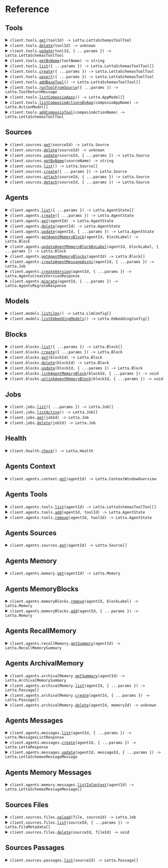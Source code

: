 # Reference

## Tools

<details><summary><code>client.tools.<a href="/src/api/resources/tools/client/Client.ts">get</a>(toolId) -> Letta.LettaSchemasToolTool</code></summary>
<dl>
<dd>

#### 📝 Description

<dl>
<dd>

<dl>
<dd>

Get a tool by ID

</dd>
</dl>
</dd>
</dl>

#### 🔌 Usage

<dl>
<dd>

<dl>
<dd>

```typescript
await client.tools.get("tool_id");
```

</dd>
</dl>
</dd>
</dl>

#### ⚙️ Parameters

<dl>
<dd>

<dl>
<dd>

**toolId:** `string`

</dd>
</dl>

<dl>
<dd>

**requestOptions:** `Tools.RequestOptions`

</dd>
</dl>
</dd>
</dl>

</dd>
</dl>
</details>

<details><summary><code>client.tools.<a href="/src/api/resources/tools/client/Client.ts">delete</a>(toolId) -> unknown</code></summary>
<dl>
<dd>

#### 📝 Description

<dl>
<dd>

<dl>
<dd>

Delete a tool by name

</dd>
</dl>
</dd>
</dl>

#### 🔌 Usage

<dl>
<dd>

<dl>
<dd>

```typescript
await client.tools.delete("tool_id");
```

</dd>
</dl>
</dd>
</dl>

#### ⚙️ Parameters

<dl>
<dd>

<dl>
<dd>

**toolId:** `string`

</dd>
</dl>

<dl>
<dd>

**requestOptions:** `Tools.RequestOptions`

</dd>
</dl>
</dd>
</dl>

</dd>
</dl>
</details>

<details><summary><code>client.tools.<a href="/src/api/resources/tools/client/Client.ts">update</a>(toolId, { ...params }) -> Letta.LettaSchemasToolTool</code></summary>
<dl>
<dd>

#### 📝 Description

<dl>
<dd>

<dl>
<dd>

Update an existing tool

</dd>
</dl>
</dd>
</dl>

#### 🔌 Usage

<dl>
<dd>

<dl>
<dd>

```typescript
await client.tools.update("tool_id");
```

</dd>
</dl>
</dd>
</dl>

#### ⚙️ Parameters

<dl>
<dd>

<dl>
<dd>

**toolId:** `string`

</dd>
</dl>

<dl>
<dd>

**request:** `Letta.ToolUpdate`

</dd>
</dl>

<dl>
<dd>

**requestOptions:** `Tools.RequestOptions`

</dd>
</dl>
</dd>
</dl>

</dd>
</dl>
</details>

<details><summary><code>client.tools.<a href="/src/api/resources/tools/client/Client.ts">getByName</a>(toolName) -> string</code></summary>
<dl>
<dd>

#### 📝 Description

<dl>
<dd>

<dl>
<dd>

Get a tool ID by name

</dd>
</dl>
</dd>
</dl>

#### 🔌 Usage

<dl>
<dd>

<dl>
<dd>

```typescript
await client.tools.getByName("tool_name");
```

</dd>
</dl>
</dd>
</dl>

#### ⚙️ Parameters

<dl>
<dd>

<dl>
<dd>

**toolName:** `string`

</dd>
</dl>

<dl>
<dd>

**requestOptions:** `Tools.RequestOptions`

</dd>
</dl>
</dd>
</dl>

</dd>
</dl>
</details>

<details><summary><code>client.tools.<a href="/src/api/resources/tools/client/Client.ts">list</a>({ ...params }) -> Letta.LettaSchemasToolTool[]</code></summary>
<dl>
<dd>

#### 📝 Description

<dl>
<dd>

<dl>
<dd>

Get a list of all tools available to agents belonging to the org of the user

</dd>
</dl>
</dd>
</dl>

#### 🔌 Usage

<dl>
<dd>

<dl>
<dd>

```typescript
await client.tools.list();
```

</dd>
</dl>
</dd>
</dl>

#### ⚙️ Parameters

<dl>
<dd>

<dl>
<dd>

**request:** `Letta.ToolsListRequest`

</dd>
</dl>

<dl>
<dd>

**requestOptions:** `Tools.RequestOptions`

</dd>
</dl>
</dd>
</dl>

</dd>
</dl>
</details>

<details><summary><code>client.tools.<a href="/src/api/resources/tools/client/Client.ts">create</a>({ ...params }) -> Letta.LettaSchemasToolTool</code></summary>
<dl>
<dd>

#### 📝 Description

<dl>
<dd>

<dl>
<dd>

Create a new tool

</dd>
</dl>
</dd>
</dl>

#### 🔌 Usage

<dl>
<dd>

<dl>
<dd>

```typescript
await client.tools.create({
    source_code: "source_code",
});
```

</dd>
</dl>
</dd>
</dl>

#### ⚙️ Parameters

<dl>
<dd>

<dl>
<dd>

**request:** `Letta.ToolCreate`

</dd>
</dl>

<dl>
<dd>

**requestOptions:** `Tools.RequestOptions`

</dd>
</dl>
</dd>
</dl>

</dd>
</dl>
</details>

<details><summary><code>client.tools.<a href="/src/api/resources/tools/client/Client.ts">upsert</a>({ ...params }) -> Letta.LettaSchemasToolTool</code></summary>
<dl>
<dd>

#### 📝 Description

<dl>
<dd>

<dl>
<dd>

Create or update a tool

</dd>
</dl>
</dd>
</dl>

#### 🔌 Usage

<dl>
<dd>

<dl>
<dd>

```typescript
await client.tools.upsert({
    source_code: "source_code",
});
```

</dd>
</dl>
</dd>
</dl>

#### ⚙️ Parameters

<dl>
<dd>

<dl>
<dd>

**request:** `Letta.ToolCreate`

</dd>
</dl>

<dl>
<dd>

**requestOptions:** `Tools.RequestOptions`

</dd>
</dl>
</dd>
</dl>

</dd>
</dl>
</details>

<details><summary><code>client.tools.<a href="/src/api/resources/tools/client/Client.ts">addBaseTool</a>() -> Letta.LettaSchemasToolTool[]</code></summary>
<dl>
<dd>

#### 📝 Description

<dl>
<dd>

<dl>
<dd>

Upsert base tools

</dd>
</dl>
</dd>
</dl>

#### 🔌 Usage

<dl>
<dd>

<dl>
<dd>

```typescript
await client.tools.addBaseTool();
```

</dd>
</dl>
</dd>
</dl>

#### ⚙️ Parameters

<dl>
<dd>

<dl>
<dd>

**requestOptions:** `Tools.RequestOptions`

</dd>
</dl>
</dd>
</dl>

</dd>
</dl>
</details>

<details><summary><code>client.tools.<a href="/src/api/resources/tools/client/Client.ts">runToolFromSource</a>({ ...params }) -> Letta.ToolReturnMessage</code></summary>
<dl>
<dd>

#### 📝 Description

<dl>
<dd>

<dl>
<dd>

Attempt to build a tool from source, then run it on the provided arguments

</dd>
</dl>
</dd>
</dl>

#### 🔌 Usage

<dl>
<dd>

<dl>
<dd>

```typescript
await client.tools.runToolFromSource({
    source_code: "source_code",
    args: "args",
});
```

</dd>
</dl>
</dd>
</dl>

#### ⚙️ Parameters

<dl>
<dd>

<dl>
<dd>

**request:** `Letta.ToolRunFromSource`

</dd>
</dl>

<dl>
<dd>

**requestOptions:** `Tools.RequestOptions`

</dd>
</dl>
</dd>
</dl>

</dd>
</dl>
</details>

<details><summary><code>client.tools.<a href="/src/api/resources/tools/client/Client.ts">listComposioApps</a>() -> Letta.AppModel[]</code></summary>
<dl>
<dd>

#### 📝 Description

<dl>
<dd>

<dl>
<dd>

Get a list of all Composio apps

</dd>
</dl>
</dd>
</dl>

#### 🔌 Usage

<dl>
<dd>

<dl>
<dd>

```typescript
await client.tools.listComposioApps();
```

</dd>
</dl>
</dd>
</dl>

#### ⚙️ Parameters

<dl>
<dd>

<dl>
<dd>

**requestOptions:** `Tools.RequestOptions`

</dd>
</dl>
</dd>
</dl>

</dd>
</dl>
</details>

<details><summary><code>client.tools.<a href="/src/api/resources/tools/client/Client.ts">listComposioActionsByApp</a>(composioAppName) -> Letta.ActionModel[]</code></summary>
<dl>
<dd>

#### 📝 Description

<dl>
<dd>

<dl>
<dd>

Get a list of all Composio actions for a specific app

</dd>
</dl>
</dd>
</dl>

#### 🔌 Usage

<dl>
<dd>

<dl>
<dd>

```typescript
await client.tools.listComposioActionsByApp("composio_app_name");
```

</dd>
</dl>
</dd>
</dl>

#### ⚙️ Parameters

<dl>
<dd>

<dl>
<dd>

**composioAppName:** `string`

</dd>
</dl>

<dl>
<dd>

**requestOptions:** `Tools.RequestOptions`

</dd>
</dl>
</dd>
</dl>

</dd>
</dl>
</details>

<details><summary><code>client.tools.<a href="/src/api/resources/tools/client/Client.ts">addComposioTool</a>(composioActionName) -> Letta.LettaSchemasToolTool</code></summary>
<dl>
<dd>

#### 📝 Description

<dl>
<dd>

<dl>
<dd>

Add a new Composio tool by action name (Composio refers to each tool as an `Action`)

</dd>
</dl>
</dd>
</dl>

#### 🔌 Usage

<dl>
<dd>

<dl>
<dd>

```typescript
await client.tools.addComposioTool("composio_action_name");
```

</dd>
</dl>
</dd>
</dl>

#### ⚙️ Parameters

<dl>
<dd>

<dl>
<dd>

**composioActionName:** `string`

</dd>
</dl>

<dl>
<dd>

**requestOptions:** `Tools.RequestOptions`

</dd>
</dl>
</dd>
</dl>

</dd>
</dl>
</details>

## Sources

<details><summary><code>client.sources.<a href="/src/api/resources/sources/client/Client.ts">get</a>(sourceId) -> Letta.Source</code></summary>
<dl>
<dd>

#### 📝 Description

<dl>
<dd>

<dl>
<dd>

Get all sources

</dd>
</dl>
</dd>
</dl>

#### 🔌 Usage

<dl>
<dd>

<dl>
<dd>

```typescript
await client.sources.get("source_id");
```

</dd>
</dl>
</dd>
</dl>

#### ⚙️ Parameters

<dl>
<dd>

<dl>
<dd>

**sourceId:** `string`

</dd>
</dl>

<dl>
<dd>

**requestOptions:** `Sources.RequestOptions`

</dd>
</dl>
</dd>
</dl>

</dd>
</dl>
</details>

<details><summary><code>client.sources.<a href="/src/api/resources/sources/client/Client.ts">delete</a>(sourceId) -> unknown</code></summary>
<dl>
<dd>

#### 📝 Description

<dl>
<dd>

<dl>
<dd>

Delete a data source.

</dd>
</dl>
</dd>
</dl>

#### 🔌 Usage

<dl>
<dd>

<dl>
<dd>

```typescript
await client.sources.delete("source_id");
```

</dd>
</dl>
</dd>
</dl>

#### ⚙️ Parameters

<dl>
<dd>

<dl>
<dd>

**sourceId:** `string`

</dd>
</dl>

<dl>
<dd>

**requestOptions:** `Sources.RequestOptions`

</dd>
</dl>
</dd>
</dl>

</dd>
</dl>
</details>

<details><summary><code>client.sources.<a href="/src/api/resources/sources/client/Client.ts">update</a>(sourceId, { ...params }) -> Letta.Source</code></summary>
<dl>
<dd>

#### 📝 Description

<dl>
<dd>

<dl>
<dd>

Update the name or documentation of an existing data source.

</dd>
</dl>
</dd>
</dl>

#### 🔌 Usage

<dl>
<dd>

<dl>
<dd>

```typescript
await client.sources.update("source_id");
```

</dd>
</dl>
</dd>
</dl>

#### ⚙️ Parameters

<dl>
<dd>

<dl>
<dd>

**sourceId:** `string`

</dd>
</dl>

<dl>
<dd>

**request:** `Letta.SourceUpdate`

</dd>
</dl>

<dl>
<dd>

**requestOptions:** `Sources.RequestOptions`

</dd>
</dl>
</dd>
</dl>

</dd>
</dl>
</details>

<details><summary><code>client.sources.<a href="/src/api/resources/sources/client/Client.ts">getByName</a>(sourceName) -> string</code></summary>
<dl>
<dd>

#### 📝 Description

<dl>
<dd>

<dl>
<dd>

Get a source by name

</dd>
</dl>
</dd>
</dl>

#### 🔌 Usage

<dl>
<dd>

<dl>
<dd>

```typescript
await client.sources.getByName("source_name");
```

</dd>
</dl>
</dd>
</dl>

#### ⚙️ Parameters

<dl>
<dd>

<dl>
<dd>

**sourceName:** `string`

</dd>
</dl>

<dl>
<dd>

**requestOptions:** `Sources.RequestOptions`

</dd>
</dl>
</dd>
</dl>

</dd>
</dl>
</details>

<details><summary><code>client.sources.<a href="/src/api/resources/sources/client/Client.ts">list</a>() -> Letta.Source[]</code></summary>
<dl>
<dd>

#### 📝 Description

<dl>
<dd>

<dl>
<dd>

List all data sources created by a user.

</dd>
</dl>
</dd>
</dl>

#### 🔌 Usage

<dl>
<dd>

<dl>
<dd>

```typescript
await client.sources.list();
```

</dd>
</dl>
</dd>
</dl>

#### ⚙️ Parameters

<dl>
<dd>

<dl>
<dd>

**requestOptions:** `Sources.RequestOptions`

</dd>
</dl>
</dd>
</dl>

</dd>
</dl>
</details>

<details><summary><code>client.sources.<a href="/src/api/resources/sources/client/Client.ts">create</a>({ ...params }) -> Letta.Source</code></summary>
<dl>
<dd>

#### 📝 Description

<dl>
<dd>

<dl>
<dd>

Create a new data source.

</dd>
</dl>
</dd>
</dl>

#### 🔌 Usage

<dl>
<dd>

<dl>
<dd>

```typescript
await client.sources.create({
    name: "name",
});
```

</dd>
</dl>
</dd>
</dl>

#### ⚙️ Parameters

<dl>
<dd>

<dl>
<dd>

**request:** `Letta.SourceCreate`

</dd>
</dl>

<dl>
<dd>

**requestOptions:** `Sources.RequestOptions`

</dd>
</dl>
</dd>
</dl>

</dd>
</dl>
</details>

<details><summary><code>client.sources.<a href="/src/api/resources/sources/client/Client.ts">attach</a>(sourceId, { ...params }) -> Letta.Source</code></summary>
<dl>
<dd>

#### 📝 Description

<dl>
<dd>

<dl>
<dd>

Attach a data source to an existing agent.

</dd>
</dl>
</dd>
</dl>

#### 🔌 Usage

<dl>
<dd>

<dl>
<dd>

```typescript
await client.sources.attach("source_id", {
    agent_id: "agent_id",
});
```

</dd>
</dl>
</dd>
</dl>

#### ⚙️ Parameters

<dl>
<dd>

<dl>
<dd>

**sourceId:** `string`

</dd>
</dl>

<dl>
<dd>

**request:** `Letta.SourcesAttachRequest`

</dd>
</dl>

<dl>
<dd>

**requestOptions:** `Sources.RequestOptions`

</dd>
</dl>
</dd>
</dl>

</dd>
</dl>
</details>

<details><summary><code>client.sources.<a href="/src/api/resources/sources/client/Client.ts">detach</a>(sourceId, { ...params }) -> Letta.Source</code></summary>
<dl>
<dd>

#### 📝 Description

<dl>
<dd>

<dl>
<dd>

Detach a data source from an existing agent.

</dd>
</dl>
</dd>
</dl>

#### 🔌 Usage

<dl>
<dd>

<dl>
<dd>

```typescript
await client.sources.detach("source_id", {
    agent_id: "agent_id",
});
```

</dd>
</dl>
</dd>
</dl>

#### ⚙️ Parameters

<dl>
<dd>

<dl>
<dd>

**sourceId:** `string`

</dd>
</dl>

<dl>
<dd>

**request:** `Letta.SourcesDetachRequest`

</dd>
</dl>

<dl>
<dd>

**requestOptions:** `Sources.RequestOptions`

</dd>
</dl>
</dd>
</dl>

</dd>
</dl>
</details>

## Agents

<details><summary><code>client.agents.<a href="/src/api/resources/agents/client/Client.ts">list</a>({ ...params }) -> Letta.AgentState[]</code></summary>
<dl>
<dd>

#### 📝 Description

<dl>
<dd>

<dl>
<dd>

List all agents associated with a given user.
This endpoint retrieves a list of all agents and their configurations associated with the specified user ID.

</dd>
</dl>
</dd>
</dl>

#### 🔌 Usage

<dl>
<dd>

<dl>
<dd>

```typescript
await client.agents.list();
```

</dd>
</dl>
</dd>
</dl>

#### ⚙️ Parameters

<dl>
<dd>

<dl>
<dd>

**request:** `Letta.AgentsListRequest`

</dd>
</dl>

<dl>
<dd>

**requestOptions:** `Agents.RequestOptions`

</dd>
</dl>
</dd>
</dl>

</dd>
</dl>
</details>

<details><summary><code>client.agents.<a href="/src/api/resources/agents/client/Client.ts">create</a>({ ...params }) -> Letta.AgentState</code></summary>
<dl>
<dd>

#### 📝 Description

<dl>
<dd>

<dl>
<dd>

Create a new agent with the specified configuration.

</dd>
</dl>
</dd>
</dl>

#### 🔌 Usage

<dl>
<dd>

<dl>
<dd>

```typescript
await client.agents.create({
    memory_blocks: [
        {
            value: "value",
            label: "label",
        },
    ],
});
```

</dd>
</dl>
</dd>
</dl>

#### ⚙️ Parameters

<dl>
<dd>

<dl>
<dd>

**request:** `Letta.CreateAgentRequest`

</dd>
</dl>

<dl>
<dd>

**requestOptions:** `Agents.RequestOptions`

</dd>
</dl>
</dd>
</dl>

</dd>
</dl>
</details>

<details><summary><code>client.agents.<a href="/src/api/resources/agents/client/Client.ts">get</a>(agentId) -> Letta.AgentState</code></summary>
<dl>
<dd>

#### 📝 Description

<dl>
<dd>

<dl>
<dd>

Get the state of the agent.

</dd>
</dl>
</dd>
</dl>

#### 🔌 Usage

<dl>
<dd>

<dl>
<dd>

```typescript
await client.agents.get("agent_id");
```

</dd>
</dl>
</dd>
</dl>

#### ⚙️ Parameters

<dl>
<dd>

<dl>
<dd>

**agentId:** `string`

</dd>
</dl>

<dl>
<dd>

**requestOptions:** `Agents.RequestOptions`

</dd>
</dl>
</dd>
</dl>

</dd>
</dl>
</details>

<details><summary><code>client.agents.<a href="/src/api/resources/agents/client/Client.ts">delete</a>(agentId) -> Letta.AgentState</code></summary>
<dl>
<dd>

#### 📝 Description

<dl>
<dd>

<dl>
<dd>

Delete an agent.

</dd>
</dl>
</dd>
</dl>

#### 🔌 Usage

<dl>
<dd>

<dl>
<dd>

```typescript
await client.agents.delete("agent_id");
```

</dd>
</dl>
</dd>
</dl>

#### ⚙️ Parameters

<dl>
<dd>

<dl>
<dd>

**agentId:** `string`

</dd>
</dl>

<dl>
<dd>

**requestOptions:** `Agents.RequestOptions`

</dd>
</dl>
</dd>
</dl>

</dd>
</dl>
</details>

<details><summary><code>client.agents.<a href="/src/api/resources/agents/client/Client.ts">update</a>(agentId, { ...params }) -> Letta.AgentState</code></summary>
<dl>
<dd>

#### 📝 Description

<dl>
<dd>

<dl>
<dd>

Update an exsiting agent

</dd>
</dl>
</dd>
</dl>

#### 🔌 Usage

<dl>
<dd>

<dl>
<dd>

```typescript
await client.agents.update("agent_id");
```

</dd>
</dl>
</dd>
</dl>

#### ⚙️ Parameters

<dl>
<dd>

<dl>
<dd>

**agentId:** `string`

</dd>
</dl>

<dl>
<dd>

**request:** `Letta.UpdateAgent`

</dd>
</dl>

<dl>
<dd>

**requestOptions:** `Agents.RequestOptions`

</dd>
</dl>
</dd>
</dl>

</dd>
</dl>
</details>

<details><summary><code>client.agents.<a href="/src/api/resources/agents/client/Client.ts">getAgentMemoryBlock</a>(agentId, blockLabel) -> Letta.Block</code></summary>
<dl>
<dd>

#### 📝 Description

<dl>
<dd>

<dl>
<dd>

Retrieve a memory block from an agent.

</dd>
</dl>
</dd>
</dl>

#### 🔌 Usage

<dl>
<dd>

<dl>
<dd>

```typescript
await client.agents.getAgentMemoryBlock("agent_id", "block_label");
```

</dd>
</dl>
</dd>
</dl>

#### ⚙️ Parameters

<dl>
<dd>

<dl>
<dd>

**agentId:** `string`

</dd>
</dl>

<dl>
<dd>

**blockLabel:** `string`

</dd>
</dl>

<dl>
<dd>

**requestOptions:** `Agents.RequestOptions`

</dd>
</dl>
</dd>
</dl>

</dd>
</dl>
</details>

<details><summary><code>client.agents.<a href="/src/api/resources/agents/client/Client.ts">updateAgentMemoryBlockByLabel</a>(agentId, blockLabel, { ...params }) -> Letta.Block</code></summary>
<dl>
<dd>

#### 📝 Description

<dl>
<dd>

<dl>
<dd>

Removes a memory block from an agent by unlnking it. If the block is not linked to any other agent, it is deleted.

</dd>
</dl>
</dd>
</dl>

#### 🔌 Usage

<dl>
<dd>

<dl>
<dd>

```typescript
await client.agents.updateAgentMemoryBlockByLabel("agent_id", "block_label", {});
```

</dd>
</dl>
</dd>
</dl>

#### ⚙️ Parameters

<dl>
<dd>

<dl>
<dd>

**agentId:** `string`

</dd>
</dl>

<dl>
<dd>

**blockLabel:** `string`

</dd>
</dl>

<dl>
<dd>

**request:** `Letta.BlockUpdate`

</dd>
</dl>

<dl>
<dd>

**requestOptions:** `Agents.RequestOptions`

</dd>
</dl>
</dd>
</dl>

</dd>
</dl>
</details>

<details><summary><code>client.agents.<a href="/src/api/resources/agents/client/Client.ts">getAgentMemoryBlocks</a>(agentId) -> Letta.Block[]</code></summary>
<dl>
<dd>

#### 📝 Description

<dl>
<dd>

<dl>
<dd>

Retrieve the memory blocks of a specific agent.

</dd>
</dl>
</dd>
</dl>

#### 🔌 Usage

<dl>
<dd>

<dl>
<dd>

```typescript
await client.agents.getAgentMemoryBlocks("agent_id");
```

</dd>
</dl>
</dd>
</dl>

#### ⚙️ Parameters

<dl>
<dd>

<dl>
<dd>

**agentId:** `string`

</dd>
</dl>

<dl>
<dd>

**requestOptions:** `Agents.RequestOptions`

</dd>
</dl>
</dd>
</dl>

</dd>
</dl>
</details>

<details><summary><code>client.agents.<a href="/src/api/resources/agents/client/Client.ts">createAgentMessageAsync</a>(agentId, { ...params }) -> Letta.Job</code></summary>
<dl>
<dd>

#### 📝 Description

<dl>
<dd>

<dl>
<dd>

Asynchronously process a user message and return a job ID.
The actual processing happens in the background, and the status can be checked using the job ID.

</dd>
</dl>
</dd>
</dl>

#### 🔌 Usage

<dl>
<dd>

<dl>
<dd>

```typescript
await client.agents.createAgentMessageAsync("agent_id", {
    messages: [
        {
            role: "user",
            text: "text",
        },
    ],
});
```

</dd>
</dl>
</dd>
</dl>

#### ⚙️ Parameters

<dl>
<dd>

<dl>
<dd>

**agentId:** `string`

</dd>
</dl>

<dl>
<dd>

**request:** `Letta.LettaRequest`

</dd>
</dl>

<dl>
<dd>

**requestOptions:** `Agents.RequestOptions`

</dd>
</dl>
</dd>
</dl>

</dd>
</dl>
</details>

<details><summary><code>client.agents.<a href="/src/api/resources/agents/client/Client.ts">createVersion</a>(agentId, { ...params }) -> Letta.AgentsCreateVersionResponse</code></summary>
<dl>
<dd>

#### 📝 Description

<dl>
<dd>

<dl>
<dd>

Creates a versioned version of an agent

</dd>
</dl>
</dd>
</dl>

#### 🔌 Usage

<dl>
<dd>

<dl>
<dd>

```typescript
await client.agents.createVersion("agent_id");
```

</dd>
</dl>
</dd>
</dl>

#### ⚙️ Parameters

<dl>
<dd>

<dl>
<dd>

**agentId:** `string` — The agent ID of the agent to migrate, if this agent is not a template, it will create a agent template from the agent provided as well

</dd>
</dl>

<dl>
<dd>

**request:** `Letta.AgentsCreateVersionRequest`

</dd>
</dl>

<dl>
<dd>

**requestOptions:** `Agents.RequestOptions`

</dd>
</dl>
</dd>
</dl>

</dd>
</dl>
</details>

<details><summary><code>client.agents.<a href="/src/api/resources/agents/client/Client.ts">migrate</a>(agentId, { ...params }) -> Letta.AgentsMigrateResponse</code></summary>
<dl>
<dd>

#### 📝 Description

<dl>
<dd>

<dl>
<dd>

Migrate an agent to a new versioned agent template

</dd>
</dl>
</dd>
</dl>

#### 🔌 Usage

<dl>
<dd>

<dl>
<dd>

```typescript
await client.agents.migrate("agent_id", {
    to_template: "to_template",
    preserve_core_memories: true,
});
```

</dd>
</dl>
</dd>
</dl>

#### ⚙️ Parameters

<dl>
<dd>

<dl>
<dd>

**agentId:** `string`

</dd>
</dl>

<dl>
<dd>

**request:** `Letta.AgentsMigrateRequest`

</dd>
</dl>

<dl>
<dd>

**requestOptions:** `Agents.RequestOptions`

</dd>
</dl>
</dd>
</dl>

</dd>
</dl>
</details>

## Models

<details><summary><code>client.models.<a href="/src/api/resources/models/client/Client.ts">listLlms</a>() -> Letta.LlmConfig[]</code></summary>
<dl>
<dd>

#### 🔌 Usage

<dl>
<dd>

<dl>
<dd>

```typescript
await client.models.listLlms();
```

</dd>
</dl>
</dd>
</dl>

#### ⚙️ Parameters

<dl>
<dd>

<dl>
<dd>

**requestOptions:** `Models.RequestOptions`

</dd>
</dl>
</dd>
</dl>

</dd>
</dl>
</details>

<details><summary><code>client.models.<a href="/src/api/resources/models/client/Client.ts">listEmbeddingModels</a>() -> Letta.EmbeddingConfig[]</code></summary>
<dl>
<dd>

#### 🔌 Usage

<dl>
<dd>

<dl>
<dd>

```typescript
await client.models.listEmbeddingModels();
```

</dd>
</dl>
</dd>
</dl>

#### ⚙️ Parameters

<dl>
<dd>

<dl>
<dd>

**requestOptions:** `Models.RequestOptions`

</dd>
</dl>
</dd>
</dl>

</dd>
</dl>
</details>

## Blocks

<details><summary><code>client.blocks.<a href="/src/api/resources/blocks/client/Client.ts">list</a>({ ...params }) -> Letta.Block[]</code></summary>
<dl>
<dd>

#### 🔌 Usage

<dl>
<dd>

<dl>
<dd>

```typescript
await client.blocks.list();
```

</dd>
</dl>
</dd>
</dl>

#### ⚙️ Parameters

<dl>
<dd>

<dl>
<dd>

**request:** `Letta.BlocksListRequest`

</dd>
</dl>

<dl>
<dd>

**requestOptions:** `Blocks.RequestOptions`

</dd>
</dl>
</dd>
</dl>

</dd>
</dl>
</details>

<details><summary><code>client.blocks.<a href="/src/api/resources/blocks/client/Client.ts">create</a>({ ...params }) -> Letta.Block</code></summary>
<dl>
<dd>

#### 🔌 Usage

<dl>
<dd>

<dl>
<dd>

```typescript
await client.blocks.create({
    value: "value",
    label: "label",
});
```

</dd>
</dl>
</dd>
</dl>

#### ⚙️ Parameters

<dl>
<dd>

<dl>
<dd>

**request:** `Letta.CreateBlock`

</dd>
</dl>

<dl>
<dd>

**requestOptions:** `Blocks.RequestOptions`

</dd>
</dl>
</dd>
</dl>

</dd>
</dl>
</details>

<details><summary><code>client.blocks.<a href="/src/api/resources/blocks/client/Client.ts">get</a>(blockId) -> Letta.Block</code></summary>
<dl>
<dd>

#### 🔌 Usage

<dl>
<dd>

<dl>
<dd>

```typescript
await client.blocks.get("block_id");
```

</dd>
</dl>
</dd>
</dl>

#### ⚙️ Parameters

<dl>
<dd>

<dl>
<dd>

**blockId:** `string`

</dd>
</dl>

<dl>
<dd>

**requestOptions:** `Blocks.RequestOptions`

</dd>
</dl>
</dd>
</dl>

</dd>
</dl>
</details>

<details><summary><code>client.blocks.<a href="/src/api/resources/blocks/client/Client.ts">delete</a>(blockId) -> Letta.Block</code></summary>
<dl>
<dd>

#### 🔌 Usage

<dl>
<dd>

<dl>
<dd>

```typescript
await client.blocks.delete("block_id");
```

</dd>
</dl>
</dd>
</dl>

#### ⚙️ Parameters

<dl>
<dd>

<dl>
<dd>

**blockId:** `string`

</dd>
</dl>

<dl>
<dd>

**requestOptions:** `Blocks.RequestOptions`

</dd>
</dl>
</dd>
</dl>

</dd>
</dl>
</details>

<details><summary><code>client.blocks.<a href="/src/api/resources/blocks/client/Client.ts">update</a>(blockId, { ...params }) -> Letta.Block</code></summary>
<dl>
<dd>

#### 🔌 Usage

<dl>
<dd>

<dl>
<dd>

```typescript
await client.blocks.update("block_id", {});
```

</dd>
</dl>
</dd>
</dl>

#### ⚙️ Parameters

<dl>
<dd>

<dl>
<dd>

**blockId:** `string`

</dd>
</dl>

<dl>
<dd>

**request:** `Letta.BlockUpdate`

</dd>
</dl>

<dl>
<dd>

**requestOptions:** `Blocks.RequestOptions`

</dd>
</dl>
</dd>
</dl>

</dd>
</dl>
</details>

<details><summary><code>client.blocks.<a href="/src/api/resources/blocks/client/Client.ts">linkAgentMemoryBlock</a>(blockId, { ...params }) -> void</code></summary>
<dl>
<dd>

#### 📝 Description

<dl>
<dd>

<dl>
<dd>

Link a memory block to an agent.

</dd>
</dl>
</dd>
</dl>

#### 🔌 Usage

<dl>
<dd>

<dl>
<dd>

```typescript
await client.blocks.linkAgentMemoryBlock("block_id", {
    agent_id: "agent_id",
});
```

</dd>
</dl>
</dd>
</dl>

#### ⚙️ Parameters

<dl>
<dd>

<dl>
<dd>

**blockId:** `string`

</dd>
</dl>

<dl>
<dd>

**request:** `Letta.LinkAgentMemoryBlockRequest`

</dd>
</dl>

<dl>
<dd>

**requestOptions:** `Blocks.RequestOptions`

</dd>
</dl>
</dd>
</dl>

</dd>
</dl>
</details>

<details><summary><code>client.blocks.<a href="/src/api/resources/blocks/client/Client.ts">unlinkAgentMemoryBlock</a>(blockId, { ...params }) -> void</code></summary>
<dl>
<dd>

#### 📝 Description

<dl>
<dd>

<dl>
<dd>

Unlink a memory block from an agent

</dd>
</dl>
</dd>
</dl>

#### 🔌 Usage

<dl>
<dd>

<dl>
<dd>

```typescript
await client.blocks.unlinkAgentMemoryBlock("block_id", {
    agent_id: "agent_id",
});
```

</dd>
</dl>
</dd>
</dl>

#### ⚙️ Parameters

<dl>
<dd>

<dl>
<dd>

**blockId:** `string`

</dd>
</dl>

<dl>
<dd>

**request:** `Letta.UnlinkAgentMemoryBlockRequest`

</dd>
</dl>

<dl>
<dd>

**requestOptions:** `Blocks.RequestOptions`

</dd>
</dl>
</dd>
</dl>

</dd>
</dl>
</details>

## Jobs

<details><summary><code>client.jobs.<a href="/src/api/resources/jobs/client/Client.ts">list</a>({ ...params }) -> Letta.Job[]</code></summary>
<dl>
<dd>

#### 📝 Description

<dl>
<dd>

<dl>
<dd>

List all jobs.

</dd>
</dl>
</dd>
</dl>

#### 🔌 Usage

<dl>
<dd>

<dl>
<dd>

```typescript
await client.jobs.list();
```

</dd>
</dl>
</dd>
</dl>

#### ⚙️ Parameters

<dl>
<dd>

<dl>
<dd>

**request:** `Letta.JobsListRequest`

</dd>
</dl>

<dl>
<dd>

**requestOptions:** `Jobs.RequestOptions`

</dd>
</dl>
</dd>
</dl>

</dd>
</dl>
</details>

<details><summary><code>client.jobs.<a href="/src/api/resources/jobs/client/Client.ts">listActive</a>() -> Letta.Job[]</code></summary>
<dl>
<dd>

#### 📝 Description

<dl>
<dd>

<dl>
<dd>

List all active jobs.

</dd>
</dl>
</dd>
</dl>

#### 🔌 Usage

<dl>
<dd>

<dl>
<dd>

```typescript
await client.jobs.listActive();
```

</dd>
</dl>
</dd>
</dl>

#### ⚙️ Parameters

<dl>
<dd>

<dl>
<dd>

**requestOptions:** `Jobs.RequestOptions`

</dd>
</dl>
</dd>
</dl>

</dd>
</dl>
</details>

<details><summary><code>client.jobs.<a href="/src/api/resources/jobs/client/Client.ts">get</a>(jobId) -> Letta.Job</code></summary>
<dl>
<dd>

#### 📝 Description

<dl>
<dd>

<dl>
<dd>

Get the status of a job.

</dd>
</dl>
</dd>
</dl>

#### 🔌 Usage

<dl>
<dd>

<dl>
<dd>

```typescript
await client.jobs.get("job_id");
```

</dd>
</dl>
</dd>
</dl>

#### ⚙️ Parameters

<dl>
<dd>

<dl>
<dd>

**jobId:** `string`

</dd>
</dl>

<dl>
<dd>

**requestOptions:** `Jobs.RequestOptions`

</dd>
</dl>
</dd>
</dl>

</dd>
</dl>
</details>

<details><summary><code>client.jobs.<a href="/src/api/resources/jobs/client/Client.ts">delete</a>(jobId) -> Letta.Job</code></summary>
<dl>
<dd>

#### 📝 Description

<dl>
<dd>

<dl>
<dd>

Delete a job by its job_id.

</dd>
</dl>
</dd>
</dl>

#### 🔌 Usage

<dl>
<dd>

<dl>
<dd>

```typescript
await client.jobs.delete("job_id");
```

</dd>
</dl>
</dd>
</dl>

#### ⚙️ Parameters

<dl>
<dd>

<dl>
<dd>

**jobId:** `string`

</dd>
</dl>

<dl>
<dd>

**requestOptions:** `Jobs.RequestOptions`

</dd>
</dl>
</dd>
</dl>

</dd>
</dl>
</details>

## Health

<details><summary><code>client.health.<a href="/src/api/resources/health/client/Client.ts">check</a>() -> Letta.Health</code></summary>
<dl>
<dd>

#### 🔌 Usage

<dl>
<dd>

<dl>
<dd>

```typescript
await client.health.check();
```

</dd>
</dl>
</dd>
</dl>

#### ⚙️ Parameters

<dl>
<dd>

<dl>
<dd>

**requestOptions:** `Health.RequestOptions`

</dd>
</dl>
</dd>
</dl>

</dd>
</dl>
</details>

## Agents Context

<details><summary><code>client.agents.context.<a href="/src/api/resources/agents/resources/context/client/Client.ts">get</a>(agentId) -> Letta.ContextWindowOverview</code></summary>
<dl>
<dd>

#### 📝 Description

<dl>
<dd>

<dl>
<dd>

Retrieve the context window of a specific agent.

</dd>
</dl>
</dd>
</dl>

#### 🔌 Usage

<dl>
<dd>

<dl>
<dd>

```typescript
await client.agents.context.get("agent_id");
```

</dd>
</dl>
</dd>
</dl>

#### ⚙️ Parameters

<dl>
<dd>

<dl>
<dd>

**agentId:** `string`

</dd>
</dl>

<dl>
<dd>

**requestOptions:** `Context.RequestOptions`

</dd>
</dl>
</dd>
</dl>

</dd>
</dl>
</details>

## Agents Tools

<details><summary><code>client.agents.tools.<a href="/src/api/resources/agents/resources/tools/client/Client.ts">list</a>(agentId) -> Letta.LettaSchemasToolTool[]</code></summary>
<dl>
<dd>

#### 📝 Description

<dl>
<dd>

<dl>
<dd>

Get tools from an existing agent

</dd>
</dl>
</dd>
</dl>

#### 🔌 Usage

<dl>
<dd>

<dl>
<dd>

```typescript
await client.agents.tools.list("agent_id");
```

</dd>
</dl>
</dd>
</dl>

#### ⚙️ Parameters

<dl>
<dd>

<dl>
<dd>

**agentId:** `string`

</dd>
</dl>

<dl>
<dd>

**requestOptions:** `Tools.RequestOptions`

</dd>
</dl>
</dd>
</dl>

</dd>
</dl>
</details>

<details><summary><code>client.agents.tools.<a href="/src/api/resources/agents/resources/tools/client/Client.ts">add</a>(agentId, toolId) -> Letta.AgentState</code></summary>
<dl>
<dd>

#### 📝 Description

<dl>
<dd>

<dl>
<dd>

Add tools to an existing agent

</dd>
</dl>
</dd>
</dl>

#### 🔌 Usage

<dl>
<dd>

<dl>
<dd>

```typescript
await client.agents.tools.add("agent_id", "tool_id");
```

</dd>
</dl>
</dd>
</dl>

#### ⚙️ Parameters

<dl>
<dd>

<dl>
<dd>

**agentId:** `string`

</dd>
</dl>

<dl>
<dd>

**toolId:** `string`

</dd>
</dl>

<dl>
<dd>

**requestOptions:** `Tools.RequestOptions`

</dd>
</dl>
</dd>
</dl>

</dd>
</dl>
</details>

<details><summary><code>client.agents.tools.<a href="/src/api/resources/agents/resources/tools/client/Client.ts">remove</a>(agentId, toolId) -> Letta.AgentState</code></summary>
<dl>
<dd>

#### 📝 Description

<dl>
<dd>

<dl>
<dd>

Add tools to an existing agent

</dd>
</dl>
</dd>
</dl>

#### 🔌 Usage

<dl>
<dd>

<dl>
<dd>

```typescript
await client.agents.tools.remove("agent_id", "tool_id");
```

</dd>
</dl>
</dd>
</dl>

#### ⚙️ Parameters

<dl>
<dd>

<dl>
<dd>

**agentId:** `string`

</dd>
</dl>

<dl>
<dd>

**toolId:** `string`

</dd>
</dl>

<dl>
<dd>

**requestOptions:** `Tools.RequestOptions`

</dd>
</dl>
</dd>
</dl>

</dd>
</dl>
</details>

## Agents Sources

<details><summary><code>client.agents.sources.<a href="/src/api/resources/agents/resources/sources/client/Client.ts">get</a>(agentId) -> Letta.Source[]</code></summary>
<dl>
<dd>

#### 📝 Description

<dl>
<dd>

<dl>
<dd>

Get the sources associated with an agent.

</dd>
</dl>
</dd>
</dl>

#### 🔌 Usage

<dl>
<dd>

<dl>
<dd>

```typescript
await client.agents.sources.get("agent_id");
```

</dd>
</dl>
</dd>
</dl>

#### ⚙️ Parameters

<dl>
<dd>

<dl>
<dd>

**agentId:** `string`

</dd>
</dl>

<dl>
<dd>

**requestOptions:** `Sources.RequestOptions`

</dd>
</dl>
</dd>
</dl>

</dd>
</dl>
</details>

## Agents Memory

<details><summary><code>client.agents.memory.<a href="/src/api/resources/agents/resources/memory/client/Client.ts">get</a>(agentId) -> Letta.Memory</code></summary>
<dl>
<dd>

#### 📝 Description

<dl>
<dd>

<dl>
<dd>

Retrieve the memory state of a specific agent.
This endpoint fetches the current memory state of the agent identified by the user ID and agent ID.

</dd>
</dl>
</dd>
</dl>

#### 🔌 Usage

<dl>
<dd>

<dl>
<dd>

```typescript
await client.agents.memory.get("agent_id");
```

</dd>
</dl>
</dd>
</dl>

#### ⚙️ Parameters

<dl>
<dd>

<dl>
<dd>

**agentId:** `string`

</dd>
</dl>

<dl>
<dd>

**requestOptions:** `Memory.RequestOptions`

</dd>
</dl>
</dd>
</dl>

</dd>
</dl>
</details>

## Agents MemoryBlocks

<details><summary><code>client.agents.memoryBlocks.<a href="/src/api/resources/agents/resources/memoryBlocks/client/Client.ts">remove</a>(agentId, blockLabel) -> Letta.Memory</code></summary>
<dl>
<dd>

#### 📝 Description

<dl>
<dd>

<dl>
<dd>

Removes a memory block from an agent by unlnking it. If the block is not linked to any other agent, it is deleted.

</dd>
</dl>
</dd>
</dl>

#### 🔌 Usage

<dl>
<dd>

<dl>
<dd>

```typescript
await client.agents.memoryBlocks.remove("agent_id", "block_label");
```

</dd>
</dl>
</dd>
</dl>

#### ⚙️ Parameters

<dl>
<dd>

<dl>
<dd>

**agentId:** `string`

</dd>
</dl>

<dl>
<dd>

**blockLabel:** `string`

</dd>
</dl>

<dl>
<dd>

**requestOptions:** `MemoryBlocks.RequestOptions`

</dd>
</dl>
</dd>
</dl>

</dd>
</dl>
</details>

<details><summary><code>client.agents.memoryBlocks.<a href="/src/api/resources/agents/resources/memoryBlocks/client/Client.ts">add</a>(agentId, { ...params }) -> Letta.Memory</code></summary>
<dl>
<dd>

#### 📝 Description

<dl>
<dd>

<dl>
<dd>

Creates a memory block and links it to the agent.

</dd>
</dl>
</dd>
</dl>

#### 🔌 Usage

<dl>
<dd>

<dl>
<dd>

```typescript
await client.agents.memoryBlocks.add("agent_id", {
    value: "value",
    label: "label",
});
```

</dd>
</dl>
</dd>
</dl>

#### ⚙️ Parameters

<dl>
<dd>

<dl>
<dd>

**agentId:** `string`

</dd>
</dl>

<dl>
<dd>

**request:** `Letta.CreateBlock`

</dd>
</dl>

<dl>
<dd>

**requestOptions:** `MemoryBlocks.RequestOptions`

</dd>
</dl>
</dd>
</dl>

</dd>
</dl>
</details>

## Agents RecallMemory

<details><summary><code>client.agents.recallMemory.<a href="/src/api/resources/agents/resources/recallMemory/client/Client.ts">getSummary</a>(agentId) -> Letta.RecallMemorySummary</code></summary>
<dl>
<dd>

#### 📝 Description

<dl>
<dd>

<dl>
<dd>

Retrieve the summary of the recall memory of a specific agent.

</dd>
</dl>
</dd>
</dl>

#### 🔌 Usage

<dl>
<dd>

<dl>
<dd>

```typescript
await client.agents.recallMemory.getSummary("agent_id");
```

</dd>
</dl>
</dd>
</dl>

#### ⚙️ Parameters

<dl>
<dd>

<dl>
<dd>

**agentId:** `string`

</dd>
</dl>

<dl>
<dd>

**requestOptions:** `RecallMemory.RequestOptions`

</dd>
</dl>
</dd>
</dl>

</dd>
</dl>
</details>

## Agents ArchivalMemory

<details><summary><code>client.agents.archivalMemory.<a href="/src/api/resources/agents/resources/archivalMemory/client/Client.ts">getSummary</a>(agentId) -> Letta.ArchivalMemorySummary</code></summary>
<dl>
<dd>

#### 📝 Description

<dl>
<dd>

<dl>
<dd>

Retrieve the summary of the archival memory of a specific agent.

</dd>
</dl>
</dd>
</dl>

#### 🔌 Usage

<dl>
<dd>

<dl>
<dd>

```typescript
await client.agents.archivalMemory.getSummary("agent_id");
```

</dd>
</dl>
</dd>
</dl>

#### ⚙️ Parameters

<dl>
<dd>

<dl>
<dd>

**agentId:** `string`

</dd>
</dl>

<dl>
<dd>

**requestOptions:** `ArchivalMemory.RequestOptions`

</dd>
</dl>
</dd>
</dl>

</dd>
</dl>
</details>

<details><summary><code>client.agents.archivalMemory.<a href="/src/api/resources/agents/resources/archivalMemory/client/Client.ts">list</a>(agentId, { ...params }) -> Letta.Passage[]</code></summary>
<dl>
<dd>

#### 📝 Description

<dl>
<dd>

<dl>
<dd>

Retrieve the memories in an agent's archival memory store (paginated query).

</dd>
</dl>
</dd>
</dl>

#### 🔌 Usage

<dl>
<dd>

<dl>
<dd>

```typescript
await client.agents.archivalMemory.list("agent_id");
```

</dd>
</dl>
</dd>
</dl>

#### ⚙️ Parameters

<dl>
<dd>

<dl>
<dd>

**agentId:** `string`

</dd>
</dl>

<dl>
<dd>

**request:** `Letta.agents.ArchivalMemoryListRequest`

</dd>
</dl>

<dl>
<dd>

**requestOptions:** `ArchivalMemory.RequestOptions`

</dd>
</dl>
</dd>
</dl>

</dd>
</dl>
</details>

<details><summary><code>client.agents.archivalMemory.<a href="/src/api/resources/agents/resources/archivalMemory/client/Client.ts">create</a>(agentId, { ...params }) -> Letta.Passage[]</code></summary>
<dl>
<dd>

#### 📝 Description

<dl>
<dd>

<dl>
<dd>

Insert a memory into an agent's archival memory store.

</dd>
</dl>
</dd>
</dl>

#### 🔌 Usage

<dl>
<dd>

<dl>
<dd>

```typescript
await client.agents.archivalMemory.create("agent_id", {
    text: "text",
});
```

</dd>
</dl>
</dd>
</dl>

#### ⚙️ Parameters

<dl>
<dd>

<dl>
<dd>

**agentId:** `string`

</dd>
</dl>

<dl>
<dd>

**request:** `Letta.agents.CreateArchivalMemory`

</dd>
</dl>

<dl>
<dd>

**requestOptions:** `ArchivalMemory.RequestOptions`

</dd>
</dl>
</dd>
</dl>

</dd>
</dl>
</details>

<details><summary><code>client.agents.archivalMemory.<a href="/src/api/resources/agents/resources/archivalMemory/client/Client.ts">delete</a>(agentId, memoryId) -> unknown</code></summary>
<dl>
<dd>

#### 📝 Description

<dl>
<dd>

<dl>
<dd>

Delete a memory from an agent's archival memory store.

</dd>
</dl>
</dd>
</dl>

#### 🔌 Usage

<dl>
<dd>

<dl>
<dd>

```typescript
await client.agents.archivalMemory.delete("agent_id", "memory_id");
```

</dd>
</dl>
</dd>
</dl>

#### ⚙️ Parameters

<dl>
<dd>

<dl>
<dd>

**agentId:** `string`

</dd>
</dl>

<dl>
<dd>

**memoryId:** `string`

</dd>
</dl>

<dl>
<dd>

**requestOptions:** `ArchivalMemory.RequestOptions`

</dd>
</dl>
</dd>
</dl>

</dd>
</dl>
</details>

## Agents Messages

<details><summary><code>client.agents.messages.<a href="/src/api/resources/agents/resources/messages/client/Client.ts">list</a>(agentId, { ...params }) -> Letta.MessagesListResponse</code></summary>
<dl>
<dd>

#### 📝 Description

<dl>
<dd>

<dl>
<dd>

Retrieve message history for an agent.

</dd>
</dl>
</dd>
</dl>

#### 🔌 Usage

<dl>
<dd>

<dl>
<dd>

```typescript
await client.agents.messages.list("agent_id");
```

</dd>
</dl>
</dd>
</dl>

#### ⚙️ Parameters

<dl>
<dd>

<dl>
<dd>

**agentId:** `string`

</dd>
</dl>

<dl>
<dd>

**request:** `Letta.agents.MessagesListRequest`

</dd>
</dl>

<dl>
<dd>

**requestOptions:** `Messages.RequestOptions`

</dd>
</dl>
</dd>
</dl>

</dd>
</dl>
</details>

<details><summary><code>client.agents.messages.<a href="/src/api/resources/agents/resources/messages/client/Client.ts">create</a>(agentId, { ...params }) -> Letta.LettaResponse</code></summary>
<dl>
<dd>

#### 📝 Description

<dl>
<dd>

<dl>
<dd>

Process a user message and return the agent's response.
This endpoint accepts a message from a user and processes it through the agent.

</dd>
</dl>
</dd>
</dl>

#### 🔌 Usage

<dl>
<dd>

<dl>
<dd>

```typescript
await client.agents.messages.create("agent_id", {
    messages: [
        {
            role: "user",
            text: "text",
        },
    ],
});
```

</dd>
</dl>
</dd>
</dl>

#### ⚙️ Parameters

<dl>
<dd>

<dl>
<dd>

**agentId:** `string`

</dd>
</dl>

<dl>
<dd>

**request:** `Letta.LettaRequest`

</dd>
</dl>

<dl>
<dd>

**requestOptions:** `Messages.RequestOptions`

</dd>
</dl>
</dd>
</dl>

</dd>
</dl>
</details>

<details><summary><code>client.agents.messages.<a href="/src/api/resources/agents/resources/messages/client/Client.ts">update</a>(agentId, messageId, { ...params }) -> Letta.LettaSchemasMessageMessage</code></summary>
<dl>
<dd>

#### 📝 Description

<dl>
<dd>

<dl>
<dd>

Update the details of a message associated with an agent.

</dd>
</dl>
</dd>
</dl>

#### 🔌 Usage

<dl>
<dd>

<dl>
<dd>

```typescript
await client.agents.messages.update("agent_id", "message_id");
```

</dd>
</dl>
</dd>
</dl>

#### ⚙️ Parameters

<dl>
<dd>

<dl>
<dd>

**agentId:** `string`

</dd>
</dl>

<dl>
<dd>

**messageId:** `string`

</dd>
</dl>

<dl>
<dd>

**request:** `Letta.agents.MessageUpdate`

</dd>
</dl>

<dl>
<dd>

**requestOptions:** `Messages.RequestOptions`

</dd>
</dl>
</dd>
</dl>

</dd>
</dl>
</details>

## Agents Memory Messages

<details><summary><code>client.agents.memory.messages.<a href="/src/api/resources/agents/resources/memory/resources/messages/client/Client.ts">listInContext</a>(agentId) -> Letta.LettaSchemasMessageMessage[]</code></summary>
<dl>
<dd>

#### 📝 Description

<dl>
<dd>

<dl>
<dd>

Retrieve the messages in the context of a specific agent.

</dd>
</dl>
</dd>
</dl>

#### 🔌 Usage

<dl>
<dd>

<dl>
<dd>

```typescript
await client.agents.memory.messages.listInContext("agent_id");
```

</dd>
</dl>
</dd>
</dl>

#### ⚙️ Parameters

<dl>
<dd>

<dl>
<dd>

**agentId:** `string`

</dd>
</dl>

<dl>
<dd>

**requestOptions:** `Messages.RequestOptions`

</dd>
</dl>
</dd>
</dl>

</dd>
</dl>
</details>

## Sources Files

<details><summary><code>client.sources.files.<a href="/src/api/resources/sources/resources/files/client/Client.ts">upload</a>(file, sourceId) -> Letta.Job</code></summary>
<dl>
<dd>

#### 📝 Description

<dl>
<dd>

<dl>
<dd>

Upload a file to a data source.

</dd>
</dl>
</dd>
</dl>

#### 🔌 Usage

<dl>
<dd>

<dl>
<dd>

```typescript
await client.sources.files.upload(fs.createReadStream("/path/to/your/file"), "source_id");
```

</dd>
</dl>
</dd>
</dl>

#### ⚙️ Parameters

<dl>
<dd>

<dl>
<dd>

**file:** `File | fs.ReadStream | Blob`

</dd>
</dl>

<dl>
<dd>

**sourceId:** `string`

</dd>
</dl>

<dl>
<dd>

**requestOptions:** `Files.RequestOptions`

</dd>
</dl>
</dd>
</dl>

</dd>
</dl>
</details>

<details><summary><code>client.sources.files.<a href="/src/api/resources/sources/resources/files/client/Client.ts">list</a>(sourceId, { ...params }) -> Letta.FileMetadata[]</code></summary>
<dl>
<dd>

#### 📝 Description

<dl>
<dd>

<dl>
<dd>

List paginated files associated with a data source.

</dd>
</dl>
</dd>
</dl>

#### 🔌 Usage

<dl>
<dd>

<dl>
<dd>

```typescript
await client.sources.files.list("source_id");
```

</dd>
</dl>
</dd>
</dl>

#### ⚙️ Parameters

<dl>
<dd>

<dl>
<dd>

**sourceId:** `string`

</dd>
</dl>

<dl>
<dd>

**request:** `Letta.sources.FilesListRequest`

</dd>
</dl>

<dl>
<dd>

**requestOptions:** `Files.RequestOptions`

</dd>
</dl>
</dd>
</dl>

</dd>
</dl>
</details>

<details><summary><code>client.sources.files.<a href="/src/api/resources/sources/resources/files/client/Client.ts">delete</a>(sourceId, fileId) -> void</code></summary>
<dl>
<dd>

#### 📝 Description

<dl>
<dd>

<dl>
<dd>

Delete a data source.

</dd>
</dl>
</dd>
</dl>

#### 🔌 Usage

<dl>
<dd>

<dl>
<dd>

```typescript
await client.sources.files.delete("source_id", "file_id");
```

</dd>
</dl>
</dd>
</dl>

#### ⚙️ Parameters

<dl>
<dd>

<dl>
<dd>

**sourceId:** `string`

</dd>
</dl>

<dl>
<dd>

**fileId:** `string`

</dd>
</dl>

<dl>
<dd>

**requestOptions:** `Files.RequestOptions`

</dd>
</dl>
</dd>
</dl>

</dd>
</dl>
</details>

## Sources Passages

<details><summary><code>client.sources.passages.<a href="/src/api/resources/sources/resources/passages/client/Client.ts">list</a>(sourceId) -> Letta.Passage[]</code></summary>
<dl>
<dd>

#### 📝 Description

<dl>
<dd>

<dl>
<dd>

List all passages associated with a data source.

</dd>
</dl>
</dd>
</dl>

#### 🔌 Usage

<dl>
<dd>

<dl>
<dd>

```typescript
await client.sources.passages.list("source_id");
```

</dd>
</dl>
</dd>
</dl>

#### ⚙️ Parameters

<dl>
<dd>

<dl>
<dd>

**sourceId:** `string`

</dd>
</dl>

<dl>
<dd>

**requestOptions:** `Passages.RequestOptions`

</dd>
</dl>
</dd>
</dl>

</dd>
</dl>
</details>
